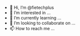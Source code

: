 - 👋 Hi, I’m @fietechplus
- 👀 I’m interested in ...
- 🌱 I’m currently learning ...
- 💞️ I’m looking to collaborate on ...
- 📫 How to reach me ...

<!---
fietechplus/fietechplus is a ✨ special ✨ repository because its `README.md` (this file) appears on your GitHub profile.
You can click the Preview link to take a look at your changes.
--->
